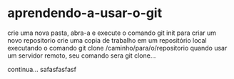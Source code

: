 ﻿# aprendendo-a-usar-o-git
crie uma nova pasta, abra-a e execute o comando git init para criar um novo repositorio
crie uma copia de trabalho em um repositório local executando o comando git clone /caminho/para/o/repositorio
quando usar um servidor remoto, seu comando sera git clone...

continua... safasfasfasf
